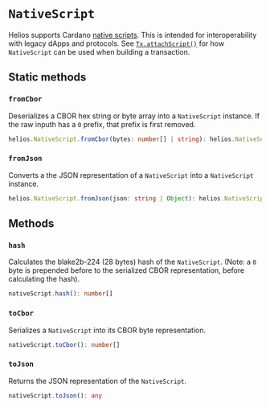 # `NativeScript`

Helios supports Cardano [native scripts](https://cips.cardano.org/cips/cip29/). This is intended for interoperability with legacy dApps and protocols. See [`Tx.attachScript()`](./tx.md#attachscript) for how `NativeScript` can be used when building a transaction.

## Static methods

### `fromCbor`

Deserializes a CBOR hex string or byte array into a `NativeScript` instance. If the raw inputh has a `0` prefix, that prefix is first removed.

```ts
helios.NativeScript.fromCbor(bytes: number[] | string): helios.NativeScript
```

### `fromJson`

Converts a the JSON representation of a `NativeScript` into a `NativeScript` instance.

```ts
helios.NativeScript.fromJson(json: string | Object): helios.NativeScript
```

## Methods

### `hash`

Calculates the blake2b-224 (28 bytes) hash of the `NativeScript`. (Note: a `0` byte is prepended before to the serialized CBOR representation, before calculating the hash).

```ts
nativeScript.hash(): number[]
```

### `toCbor`

Serializes a `NativeScript` into its CBOR byte representation.

```ts
nativeScript.toCbor(): number[]
```

### `toJson`

Returns the JSON representation of the `NativeScript`.

```ts
nativeScript.toJson(): any
```